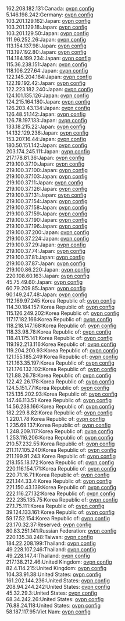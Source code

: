 162.208.182.131:Canada: [ovpn config](vpn/162_208_182_131.ovpn)  
5.146.198.242:Germany: [ovpn config](vpn/5_146_198_242.ovpn)  
103.201.129.162:Japan: [ovpn config](vpn/103_201_129_162.ovpn)  
103.201.129.18:Japan: [ovpn config](vpn/103_201_129_18.ovpn)  
103.201.129.50:Japan: [ovpn config](vpn/103_201_129_50.ovpn)  
111.96.252.26:Japan: [ovpn config](vpn/111_96_252_26.ovpn)  
113.154.137.98:Japan: [ovpn config](vpn/113_154_137_98.ovpn)  
113.197.192.80:Japan: [ovpn config](vpn/113_197_192_80.ovpn)  
114.184.199.234:Japan: [ovpn config](vpn/114_184_199_234.ovpn)  
115.36.238.151:Japan: [ovpn config](vpn/115_36_238_151.ovpn)  
118.106.227.64:Japan: [ovpn config](vpn/118_106_227_64.ovpn)  
122.145.204.184:Japan: [ovpn config](vpn/122_145_204_184.ovpn)  
122.19.192.42:Japan: [ovpn config](vpn/122_19_192_42.ovpn)  
122.223.182.240:Japan: [ovpn config](vpn/122_223_182_240.ovpn)  
124.101.135.126:Japan: [ovpn config](vpn/124_101_135_126.ovpn)  
124.215.164.180:Japan: [ovpn config](vpn/124_215_164_180.ovpn)  
126.203.43.134:Japan: [ovpn config](vpn/126_203_43_134.ovpn)  
126.48.51.142:Japan: [ovpn config](vpn/126_48_51_142.ovpn)  
126.78.197.133:Japan: [ovpn config](vpn/126_78_197_133.ovpn)  
133.18.215.22:Japan: [ovpn config](vpn/133_18_215_22.ovpn)  
14.132.129.236:Japan: [ovpn config](vpn/14_132_129_236.ovpn)  
153.207.16.44:Japan: [ovpn config](vpn/153_207_16_44.ovpn)  
180.50.151.142:Japan: [ovpn config](vpn/180_50_151_142.ovpn)  
203.174.245.111:Japan: [ovpn config](vpn/203_174_245_111.ovpn)  
217.178.81.36:Japan: [ovpn config](vpn/217_178_81_36.ovpn)  
219.100.37.10:Japan: [ovpn config](vpn/219_100_37_10.ovpn)  
219.100.37.100:Japan: [ovpn config](vpn/219_100_37_100.ovpn)  
219.100.37.103:Japan: [ovpn config](vpn/219_100_37_103.ovpn)  
219.100.37.11:Japan: [ovpn config](vpn/219_100_37_11.ovpn)  
219.100.37.126:Japan: [ovpn config](vpn/219_100_37_126.ovpn)  
219.100.37.131:Japan: [ovpn config](vpn/219_100_37_131.ovpn)  
219.100.37.154:Japan: [ovpn config](vpn/219_100_37_154.ovpn)  
219.100.37.158:Japan: [ovpn config](vpn/219_100_37_158.ovpn)  
219.100.37.159:Japan: [ovpn config](vpn/219_100_37_159.ovpn)  
219.100.37.190:Japan: [ovpn config](vpn/219_100_37_190.ovpn)  
219.100.37.196:Japan: [ovpn config](vpn/219_100_37_196.ovpn)  
219.100.37.200:Japan: [ovpn config](vpn/219_100_37_200.ovpn)  
219.100.37.224:Japan: [ovpn config](vpn/219_100_37_224.ovpn)  
219.100.37.29:Japan: [ovpn config](vpn/219_100_37_29.ovpn)  
219.100.37.74:Japan: [ovpn config](vpn/219_100_37_74.ovpn)  
219.100.37.81:Japan: [ovpn config](vpn/219_100_37_81.ovpn)  
219.100.37.87:Japan: [ovpn config](vpn/219_100_37_87.ovpn)  
219.100.86.220:Japan: [ovpn config](vpn/219_100_86_220.ovpn)  
220.108.60.163:Japan: [ovpn config](vpn/220_108_60_163.ovpn)  
45.75.49.60:Japan: [ovpn config](vpn/45_75_49_60.ovpn)  
60.79.209.85:Japan: [ovpn config](vpn/60_79_209_85.ovpn)  
90.149.247.48:Japan: [ovpn config](vpn/90_149_247_48.ovpn)  
112.169.97.245:Korea Republic of: [ovpn config](vpn/112_169_97_245.ovpn)  
114.30.184.157:Korea Republic of: [ovpn config](vpn/114_30_184_157.ovpn)  
115.126.249.202:Korea Republic of: [ovpn config](vpn/115_126_249_202.ovpn)  
117.17.182.166:Korea Republic of: [ovpn config](vpn/117_17_182_166.ovpn)  
118.218.147.168:Korea Republic of: [ovpn config](vpn/118_218_147_168.ovpn)  
118.33.98.78:Korea Republic of: [ovpn config](vpn/118_33_98_78.ovpn)  
118.41.175.141:Korea Republic of: [ovpn config](vpn/118_41_175_141.ovpn)  
119.192.213.116:Korea Republic of: [ovpn config](vpn/119_192_213_116.ovpn)  
119.204.200.93:Korea Republic of: [ovpn config](vpn/119_204_200_93.ovpn)  
121.155.185.249:Korea Republic of: [ovpn config](vpn/121_155_185_249.ovpn)  
121.163.35.197:Korea Republic of: [ovpn config](vpn/121_163_35_197.ovpn)  
121.176.132.102:Korea Republic of: [ovpn config](vpn/121_176_132_102.ovpn)  
121.88.26.78:Korea Republic of: [ovpn config](vpn/121_88_26_78.ovpn)  
122.42.26.178:Korea Republic of: [ovpn config](vpn/122_42_26_178.ovpn)  
124.5.151.77:Korea Republic of: [ovpn config](vpn/124_5_151_77.ovpn)  
125.135.202.93:Korea Republic of: [ovpn config](vpn/125_135_202_93.ovpn)  
147.46.113.51:Korea Republic of: [ovpn config](vpn/147_46_113_51.ovpn)  
14.56.238.166:Korea Republic of: [ovpn config](vpn/14_56_238_166.ovpn)  
182.229.8.82:Korea Republic of: [ovpn config](vpn/182_229_8_82.ovpn)  
1.220.1.78:Korea Republic of: [ovpn config](vpn/1_220_1_78.ovpn)  
1.235.69.137:Korea Republic of: [ovpn config](vpn/1_235_69_137.ovpn)  
1.248.209.117:Korea Republic of: [ovpn config](vpn/1_248_209_117.ovpn)  
1.253.116.206:Korea Republic of: [ovpn config](vpn/1_253_116_206.ovpn)  
210.57.232.55:Korea Republic of: [ovpn config](vpn/210_57_232_55.ovpn)  
211.117.105.240:Korea Republic of: [ovpn config](vpn/211_117_105_240.ovpn)  
211.199.91.243:Korea Republic of: [ovpn config](vpn/211_199_91_243.ovpn)  
218.155.18.172:Korea Republic of: [ovpn config](vpn/218_155_18_172.ovpn)  
220.116.154.171:Korea Republic of: [ovpn config](vpn/220_116_154_171.ovpn)  
220.71.16.71:Korea Republic of: [ovpn config](vpn/220_71_16_71.ovpn)  
221.144.33.4:Korea Republic of: [ovpn config](vpn/221_144_33_4.ovpn)  
221.150.43.139:Korea Republic of: [ovpn config](vpn/221_150_43_139.ovpn)  
222.116.27.132:Korea Republic of: [ovpn config](vpn/222_116_27_132.ovpn)  
222.235.135.75:Korea Republic of: [ovpn config](vpn/222_235_135_75.ovpn)  
27.1.75.111:Korea Republic of: [ovpn config](vpn/27_1_75_111.ovpn)  
39.124.133.161:Korea Republic of: [ovpn config](vpn/39_124_133_161.ovpn)  
59.17.52.154:Korea Republic of: [ovpn config](vpn/59_17_52_154.ovpn)  
23.170.32.37:Reserved: [ovpn config](vpn/23_170_32_37.ovpn)  
80.83.251.141:Russian Federation: [ovpn config](vpn/80_83_251_141.ovpn)  
220.135.38.248:Taiwan: [ovpn config](vpn/220_135_38_248.ovpn)  
184.22.208.199:Thailand: [ovpn config](vpn/184_22_208_199.ovpn)  
49.228.107.246:Thailand: [ovpn config](vpn/49_228_107_246.ovpn)  
49.228.147.4:Thailand: [ovpn config](vpn/49_228_147_4.ovpn)  
217.138.212.46:United Kingdom: [ovpn config](vpn/217_138_212_46.ovpn)  
82.4.114.215:United Kingdom: [ovpn config](vpn/82_4_114_215.ovpn)  
104.33.91.38:United States: [ovpn config](vpn/104_33_91_38.ovpn)  
161.202.144.236:United States: [ovpn config](vpn/161_202_144_236.ovpn)  
208.94.244.242:United States: [ovpn config](vpn/208_94_244_242.ovpn)  
45.32.29.3:United States: [ovpn config](vpn/45_32_29_3.ovpn)  
68.34.242.26:United States: [ovpn config](vpn/68_34_242_26.ovpn)  
76.88.24.118:United States: [ovpn config](vpn/76_88_24_118.ovpn)  
58.187.117.95:Viet Nam: [ovpn config](vpn/58_187_117_95.ovpn)  
